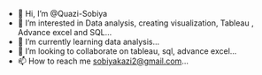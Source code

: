 - 👋 Hi, I’m @Quazi-Sobiya
- 👀 I’m interested in Data analysis, creating visualization, Tableau , Advance excel and SQL...
- 🌱 I’m currently learning data analysis...
- 💞️ I’m looking to collaborate on tableau, sql, advance excel...
- 📫 How to reach me sobiyakazi2@gmail.com...

<!---
Quazi-Sobiya/Quazi-Sobiya is a ✨ special ✨ repository because its `README.md` (this file) appears on your GitHub profile.
You can click the Preview link to take a look at your changes.
--->

